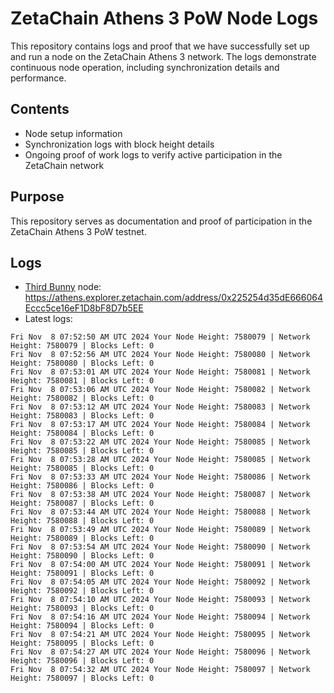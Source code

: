 # ZetaChain Athens 3 PoW Node Logs
This repository contains logs and proof that we have successfully set up and run a node on the ZetaChain Athens 3 network. The logs demonstrate continuous node operation, including synchronization details and performance.

## Contents
- Node setup information
- Synchronization logs with block height details
- Ongoing proof of work logs to verify active participation in the ZetaChain network

## Purpose
This repository serves as documentation and proof of participation in the ZetaChain Athens 3 PoW testnet.

## Logs

- [Third Bunny](https://thirdbunny.xyz/) node: https://athens.explorer.zetachain.com/address/0x225254d35dE666064Eccc5ce16eF1D8bF8D7b5EE
- Latest logs:
```
Fri Nov  8 07:52:50 AM UTC 2024 Your Node Height: 7580079 | Network Height: 7580079 | Blocks Left: 0
Fri Nov  8 07:52:56 AM UTC 2024 Your Node Height: 7580080 | Network Height: 7580080 | Blocks Left: 0
Fri Nov  8 07:53:01 AM UTC 2024 Your Node Height: 7580081 | Network Height: 7580081 | Blocks Left: 0
Fri Nov  8 07:53:06 AM UTC 2024 Your Node Height: 7580082 | Network Height: 7580082 | Blocks Left: 0
Fri Nov  8 07:53:12 AM UTC 2024 Your Node Height: 7580083 | Network Height: 7580083 | Blocks Left: 0
Fri Nov  8 07:53:17 AM UTC 2024 Your Node Height: 7580084 | Network Height: 7580084 | Blocks Left: 0
Fri Nov  8 07:53:22 AM UTC 2024 Your Node Height: 7580085 | Network Height: 7580085 | Blocks Left: 0
Fri Nov  8 07:53:28 AM UTC 2024 Your Node Height: 7580085 | Network Height: 7580085 | Blocks Left: 0
Fri Nov  8 07:53:33 AM UTC 2024 Your Node Height: 7580086 | Network Height: 7580086 | Blocks Left: 0
Fri Nov  8 07:53:38 AM UTC 2024 Your Node Height: 7580087 | Network Height: 7580087 | Blocks Left: 0
Fri Nov  8 07:53:44 AM UTC 2024 Your Node Height: 7580088 | Network Height: 7580088 | Blocks Left: 0
Fri Nov  8 07:53:49 AM UTC 2024 Your Node Height: 7580089 | Network Height: 7580089 | Blocks Left: 0
Fri Nov  8 07:53:54 AM UTC 2024 Your Node Height: 7580090 | Network Height: 7580090 | Blocks Left: 0
Fri Nov  8 07:54:00 AM UTC 2024 Your Node Height: 7580091 | Network Height: 7580091 | Blocks Left: 0
Fri Nov  8 07:54:05 AM UTC 2024 Your Node Height: 7580092 | Network Height: 7580092 | Blocks Left: 0
Fri Nov  8 07:54:10 AM UTC 2024 Your Node Height: 7580093 | Network Height: 7580093 | Blocks Left: 0
Fri Nov  8 07:54:16 AM UTC 2024 Your Node Height: 7580094 | Network Height: 7580094 | Blocks Left: 0
Fri Nov  8 07:54:21 AM UTC 2024 Your Node Height: 7580095 | Network Height: 7580095 | Blocks Left: 0
Fri Nov  8 07:54:27 AM UTC 2024 Your Node Height: 7580096 | Network Height: 7580096 | Blocks Left: 0
Fri Nov  8 07:54:32 AM UTC 2024 Your Node Height: 7580097 | Network Height: 7580097 | Blocks Left: 0
```
